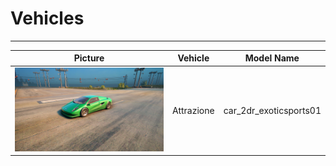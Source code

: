 # Vehicles

---

| Picture | Vehicle | Model Name |
|:-------:|:-------:|:----------:|
| ![alt text](images/vehicles/Attrazione.jpg "Car") | Attrazione | car_2dr_exoticsports01 |
